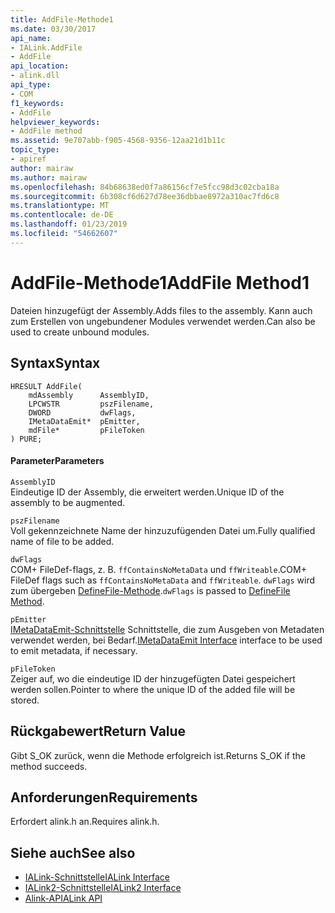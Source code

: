 ```yaml
---
title: AddFile-Methode1
ms.date: 03/30/2017
api_name:
- IALink.AddFile
- AddFile
api_location:
- alink.dll
api_type:
- COM
f1_keywords:
- AddFile
helpviewer_keywords:
- AddFile method
ms.assetid: 9e707abb-f905-4568-9356-12aa21d1b11c
topic_type:
- apiref
author: mairaw
ms.author: mairaw
ms.openlocfilehash: 84b68638ed0f7a86156cf7e5fcc98d3c02cba18a
ms.sourcegitcommit: 6b308cf6d627d78ee36dbbae8972a310ac7fd6c8
ms.translationtype: MT
ms.contentlocale: de-DE
ms.lasthandoff: 01/23/2019
ms.locfileid: "54662607"
---
```

# <a name="addfile-method1"></a><span data-ttu-id="7c865-102">AddFile-Methode1</span><span class="sxs-lookup"><span data-stu-id="7c865-102">AddFile Method1</span></span>
<span data-ttu-id="7c865-103">Dateien hinzugefügt der Assembly.</span><span class="sxs-lookup"><span data-stu-id="7c865-103">Adds files to the assembly.</span></span> <span data-ttu-id="7c865-104">Kann auch zum Erstellen von ungebundener Modules verwendet werden.</span><span class="sxs-lookup"><span data-stu-id="7c865-104">Can also be used to create unbound modules.</span></span>  
  
## <a name="syntax"></a><span data-ttu-id="7c865-105">Syntax</span><span class="sxs-lookup"><span data-stu-id="7c865-105">Syntax</span></span>  
  
```  
HRESULT AddFile(  
    mdAssembly      AssemblyID,  
    LPCWSTR         pszFilename,  
    DWORD           dwFlags,  
    IMetaDataEmit*  pEmitter,  
    mdFile*         pFileToken  
) PURE;  
```  
  
#### <a name="parameters"></a><span data-ttu-id="7c865-106">Parameter</span><span class="sxs-lookup"><span data-stu-id="7c865-106">Parameters</span></span>  
 `AssemblyID`  
 <span data-ttu-id="7c865-107">Eindeutige ID der Assembly, die erweitert werden.</span><span class="sxs-lookup"><span data-stu-id="7c865-107">Unique ID of the assembly to be augmented.</span></span>  
  
 `pszFilename`  
 <span data-ttu-id="7c865-108">Voll gekennzeichnete Name der hinzuzufügenden Datei um.</span><span class="sxs-lookup"><span data-stu-id="7c865-108">Fully qualified name of file to be added.</span></span>  
  
 `dwFlags`  
 <span data-ttu-id="7c865-109">COM+ FileDef-flags, z. B. `ffContainsNoMetaData` und `ffWriteable`.</span><span class="sxs-lookup"><span data-stu-id="7c865-109">COM+ FileDef flags such as `ffContainsNoMetaData` and `ffWriteable`.</span></span> <span data-ttu-id="7c865-110">`dwFlags` wird zum übergeben [DefineFile-Methode](../../../../docs/framework/unmanaged-api/metadata/imetadataassemblyemit-definefile-method.md).</span><span class="sxs-lookup"><span data-stu-id="7c865-110">`dwFlags` is passed to [DefineFile Method](../../../../docs/framework/unmanaged-api/metadata/imetadataassemblyemit-definefile-method.md).</span></span>  
  
 `pEmitter`  
 <span data-ttu-id="7c865-111">[IMetaDataEmit-Schnittstelle](../../../../docs/framework/unmanaged-api/metadata/imetadataemit-interface.md) Schnittstelle, die zum Ausgeben von Metadaten verwendet werden, bei Bedarf.</span><span class="sxs-lookup"><span data-stu-id="7c865-111">[IMetaDataEmit Interface](../../../../docs/framework/unmanaged-api/metadata/imetadataemit-interface.md) interface to be used to emit metadata, if necessary.</span></span>  
  
 `pFileToken`  
 <span data-ttu-id="7c865-112">Zeiger auf, wo die eindeutige ID der hinzugefügten Datei gespeichert werden sollen.</span><span class="sxs-lookup"><span data-stu-id="7c865-112">Pointer to where the unique ID of the added file will be stored.</span></span>  
  
## <a name="return-value"></a><span data-ttu-id="7c865-113">Rückgabewert</span><span class="sxs-lookup"><span data-stu-id="7c865-113">Return Value</span></span>  
 <span data-ttu-id="7c865-114">Gibt S_OK zurück, wenn die Methode erfolgreich ist.</span><span class="sxs-lookup"><span data-stu-id="7c865-114">Returns S_OK if the method succeeds.</span></span>  
  
## <a name="requirements"></a><span data-ttu-id="7c865-115">Anforderungen</span><span class="sxs-lookup"><span data-stu-id="7c865-115">Requirements</span></span>  
 <span data-ttu-id="7c865-116">Erfordert alink.h an.</span><span class="sxs-lookup"><span data-stu-id="7c865-116">Requires alink.h.</span></span>  
  
## <a name="see-also"></a><span data-ttu-id="7c865-117">Siehe auch</span><span class="sxs-lookup"><span data-stu-id="7c865-117">See also</span></span>
- [<span data-ttu-id="7c865-118">IALink-Schnittstelle</span><span class="sxs-lookup"><span data-stu-id="7c865-118">IALink Interface</span></span>](../../../../docs/framework/unmanaged-api/alink/ialink-interface.md)
- [<span data-ttu-id="7c865-119">IALink2-Schnittstelle</span><span class="sxs-lookup"><span data-stu-id="7c865-119">IALink2 Interface</span></span>](../../../../docs/framework/unmanaged-api/alink/ialink2-interface.md)
- [<span data-ttu-id="7c865-120">Alink-API</span><span class="sxs-lookup"><span data-stu-id="7c865-120">ALink API</span></span>](../../../../docs/framework/unmanaged-api/alink/index.md)
